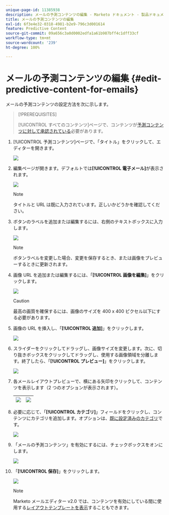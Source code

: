 ```yaml
---
unique-page-id: 11385938
description: メールの予測コンテンツの編集 - Marketo ドキュメント - 製品ドキュメント
title: メールの予測コンテンツの編集
exl-id: 6f3e4e32-0318-4981-b2e9-796c3d001614
feature: Predictive Content
source-git-commit: 09a656c3a0d0002edfa1a61b987bff4c1dff33cf
workflow-type: tm+mt
source-wordcount: '239'
ht-degree: 100%

---
```


# メールの予測コンテンツの編集 {#edit-predictive-content-for-emails}

メールの予測コンテンツの設定方法を次に示します。

>[!PREREQUISITES]
>
>[!UICONTROL すべてのコンテンツ]ページで、コンテンツが[予測コンテンツに対して承認されている](/help/marketo/product-docs/predictive-content/working-with-all-content/approve-a-title-for-predictive-content.md)必要があります。

1. [!UICONTROL 予測コンテンツ]ページで、「タイトル」をクリックして、エディターを開きます。

   ![](assets/image2017-10-3-9-3a30-3a25.png)

1. 編集ページが開きます。デフォルトでは&#x200B;**[!UICONTROL 電子メール]**&#x200B;が表示されます。

   ![](assets/image2017-10-3-9-3a31-3a18.png)

   >[!NOTE]
   >
   >タイトルと URL は既に入力されています。正しいかどうかを確認してください。

1. ボタンのラベルを追加または編集するには、右側のテキストボックスに入力します。

   ![](assets/image2017-10-3-9-3a32-3a18.png)

   >[!NOTE]
   >
   >ボタンラベルを変更した場合、変更を保存するとき、または画像をプレビューするときに更新されます。

1. 画像 URL を追加または編集するには、「**[!UICONTROL 画像を編集]**」をクリックします。

   ![](assets/image2017-10-3-9-3a33-3a11.png)

   >[!CAUTION]
   >
   >最高の画質を確保するには、画像のサイズを 400 x 400 ピクセル以下にする必要があります。

1. 画像の URL を挿入し、「**[!UICONTROL 追加]**」をクリックします。

   ![](assets/five.png)

1. スライダーをクリックしてドラッグし、画像サイズを変更します。次に、切り抜きボックスをクリックしてドラッグし、使用する画像領域を分離します。終了したら、「**[!UICONTROL プレビュー]**」をクリックします。

   ![](assets/six.png)

1. 各メールレイアウトプレビューで、横にある矢印をクリックして、コンテンツを表示します（2 つのオプションが表示されます）。

   | ![](assets/sevena.png) | ![](assets/sevenb.png) |
   |---|---|

1. 必要に応じて、「**[!UICONTROL カテゴリ]**」フィールドをクリックし、コンテンツにカテゴリを追加します。オプションは、[既に設定済みのカテゴリ](/help/marketo/product-docs/predictive-content/getting-started/set-up-categories.md)です。

   ![](assets/eight.png)

1. 「メールの予測コンテンツ」を有効にするには、チェックボックスをオンにします。

   ![](assets/nine.png)

1. 「**[!UICONTROL 保存]**」をクリックします。

   ![](assets/save.png)

   >[!NOTE]
   >
   >Marketo メールエディター v2.0 では、コンテンツを有効にしている間に使用する[レイアウトテンプレートを表示](/help/marketo/product-docs/predictive-content/enabling-predictive-content/enable-predictive-content-in-emails.md)することもできます。
